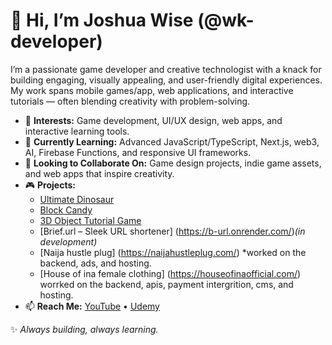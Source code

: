 # 👋 Hi, I’m Joshua Wise (@wk-developer)

I’m a passionate game developer and creative technologist with a knack for building engaging, visually appealing, and user-friendly digital experiences. My work spans mobile games/app, web applications, and interactive tutorials — often blending creativity with problem-solving.

- 👀 **Interests:** Game development, UI/UX design, web apps, and interactive learning tools.  
- 🌱 **Currently Learning:** Advanced JavaScript/TypeScript, Next.js, web3, AI, Firebase Functions, and responsive UI frameworks.  
- 💞️ **Looking to Collaborate On:** Game design projects, indie game assets, and web apps that inspire creativity.  
- 🎮 **Projects:**  
  - [Ultimate Dinosaur](https://wk-dev.itch.io/ultimate-dinosaur)  
  - [Block Candy](https://wk-dev.itch.io/block-candy)  
  - [3D Object Tutorial Game](https://gd.games/wkplaygames/3d-object-tutorial)  
  - [Brief.url – Sleek URL shortener] (https://b-url.onrender.com/)*(in development)*
  - [Naija hustle plug] (https://naijahustleplug.com/) *worked on the backend, ads, and hosting.
  - [House of ina female clothing] (https://houseofinaofficial.com/) worrked on the backend, apis, payment intergrition, cms, and hosting.
- 📫 **Reach Me:** [YouTube](https://youtube.com/@w.i.s.e.k.i.n.g?si=edRhvyYIAKzlpjh5) • [Udemy](https://www.udemy.com/course/learn-how-to-make-games-with-your-smartphone/?couponCode=HAPPYGAMING)  

✨ _Always building, always learning._  
